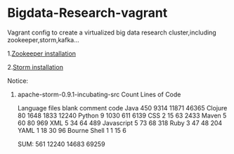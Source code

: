 Bigdata-Research-vagrant
=============

Vagrant config to create a virtualized big data research cluster,including zookeeper,storm,kafka...

1.[Zookeeper installation](http://zookeeper.apache.org/doc/r3.4.6/zookeeperStarted.html#sc_Download)

2.[Storm installation](http://storm.incubator.apache.org/documentation/Setting-up-a-Storm-cluster.html)



Notice:

1. apache-storm-0.9.1-incubating-src Count Lines of Code
    
      Language                     files          blank        comment           code
      Java                           450           9314          11871          46365
      Clojure                         80           1648           1833          12240
      Python                           9           1030            611           6139
      CSS                              2             15             63           2433
      Maven                            5             60             80            969
      XML                              5             34             64            489
      Javascript                       5             73             68            318
      Ruby                             3             47             48            204
      YAML                             1             18             30             96
      Bourne Shell                     1              1             15              6
   
      SUM:                           561          12240          14683          69259
  


